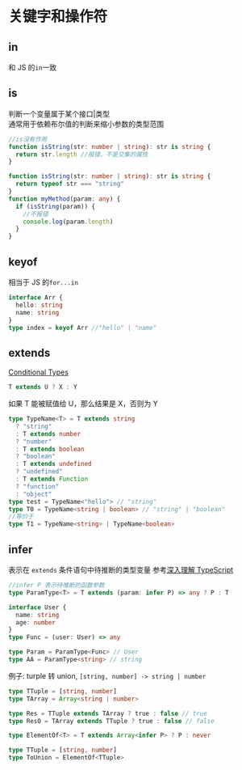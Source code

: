 # 关键字和操作符

## in

和 JS 的`in`一致

## is

判断一个变量属于某个接口|类型  
通常用于依赖布尔值的判断来缩小参数的类型范围

```ts
//is没有作用
function isString(str: number | string): str is string {
  return str.length //报错，不是交集的属性
}
```

```ts
function isString(str: number | string): str is string {
  return typeof str === "string"
}
function myMethod(param: any) {
  if (isString(param)) {
    //不报错
    console.log(param.length)
  }
}
```

## keyof

相当于 JS 的`for...in`

```ts
interface Arr {
  hello: string
  name: string
}
type index = keyof Arr //"hello" | "name"
```

## extends

[Conditional Types](https://www.typescriptlang.org/docs/handbook/release-notes/typescript-2-8.html)

```ts
T extends U ? X : Y
```

如果 T 能被赋值给 U，那么结果是 X，否则为 Y

```ts
type TypeName<T> = T extends string
  ? "string"
  : T extends number
  ? "number"
  : T extends boolean
  ? "boolean"
  : T extends undefined
  ? "undefined"
  : T extends Function
  ? "function"
  : "object"
type test = TypeName<"hello"> // "string"
type T0 = TypeName<string | boolean> // "string" | "boolean"
//等价于
type T1 = TypeName<string> | TypeName<boolean>
```

## infer

表示在 `extends` 条件语句中待推断的类型变量
参考[深入理解 TypeScript](https://jkchao.github.io/typescript-book-chinese/tips/infer.html)

```ts
//infer P 表示待推断的函数参数
type ParamType<T> = T extends (param: infer P) => any ? P : T

interface User {
  name: string
  age: number
}
type Func = (user: User) => any

type Param = ParamType<Func> // User
type AA = ParamType<string> // string
```

例子: turple 转 union, `[string, number] -> string | number`

```ts
type TTuple = [string, number]
type TArray = Array<string | number>

type Res = TTuple extends TArray ? true : false // true
type ResO = TArray extends TTuple ? true : false // false
```

```ts
type ElementOf<T> = T extends Array<infer P> ? P : never

type TTuple = [string, number]
type ToUnion = ElementOf<TTuple>
```
